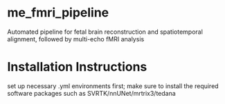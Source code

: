 # me_fmri_pipeline
Automated pipeline for fetal brain reconstruction and spatiotemporal alignment, followed by multi-echo fMRI analysis

# Installation Instructions
set up necessary .yml environments first;
make sure to install the required software packages such as SVRTK/nnUNet/mrtrix3/tedana
